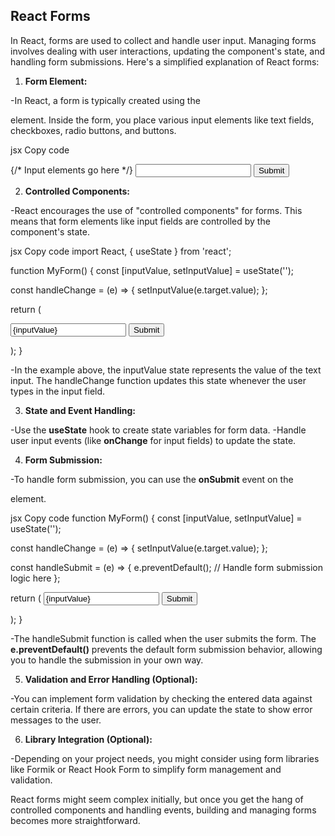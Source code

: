 ## React Forms ##

 In React, forms are used to collect and handle user input. Managing forms involves dealing with user interactions, updating the component's state, and handling form submissions. Here's a simplified explanation of React forms:

1. **Form Element:**

-In React, a form is typically created using the <form> element. Inside the form, you place various input elements like text fields, checkboxes, radio buttons, and buttons.

jsx
Copy code
<form>
  {/* Input elements go here */}
  <input type="text" />
  <button type="submit">Submit</button>
</form>

2. **Controlled Components:**

-React encourages the use of "controlled components" for forms. This means that form elements like input fields are controlled by the component's state.

jsx
Copy code
import React, { useState } from 'react';

function MyForm() {
  const [inputValue, setInputValue] = useState('');

  const handleChange = (e) => {
    setInputValue(e.target.value);
  };

  return (
    <form>
      <input
        type="text"
        value={inputValue}
        onChange={handleChange}
      />
      <button type="submit">Submit</button>
    </form>
  );
}

-In the example above, the inputValue state represents the value of the text input. The handleChange function updates this state whenever the user types in the input field.

3. **State and Event Handling:**

-Use the **useState** hook to create state variables for form data.
-Handle user input events (like **onChange** for input fields) to update the state.

4. **Form Submission:**

-To handle form submission, you can use the **onSubmit** event on the <form> element.

jsx
Copy code
function MyForm() {
  const [inputValue, setInputValue] = useState('');

  const handleChange = (e) => {
    setInputValue(e.target.value);
  };

  const handleSubmit = (e) => {
    e.preventDefault();
    // Handle form submission logic here
  };

  return (
    <form onSubmit={handleSubmit}>
      <input
        type="text"
        value={inputValue}
        onChange={handleChange}
      />
      <button type="submit">Submit</button>
    </form>
  );
}

-The handleSubmit function is called when the user submits the form. The **e.preventDefault()** prevents the default form submission behavior, allowing you to handle the submission in your own way.

5. **Validation and Error Handling (Optional):**

-You can implement form validation by checking the entered data against certain criteria. If there are errors, you can update the state to show error messages to the user.

6. **Library Integration (Optional):**

-Depending on your project needs, you might consider using form libraries like Formik or React Hook Form to simplify form management and validation.

React forms might seem complex initially, but once you get the hang of controlled components and handling events, building and managing forms becomes more straightforward.